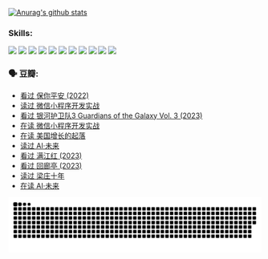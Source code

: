 
[![Anurag's github stats](https://github-readme-stats.vercel.app/api?username=w940853815)](https://github.com/anuraghazra/github-readme-stats)

### Skills:

<code><img height="32" src="https://cdn.jsdelivr.net/npm/simple-icons@v5/icons/python.svg"></code>
<code><img height="32" src="https://cdn.jsdelivr.net/npm/simple-icons@v5/icons/javascript.svg"></code>
<code><img height="32" src="https://cdn.jsdelivr.net/npm/simple-icons@v5/icons/django.svg"></code>
<code><img height="32" src="https://cdn.jsdelivr.net/npm/simple-icons@v5/icons/flask.svg"></code>
<code><img height="32" src="https://cdn.jsdelivr.net/npm/simple-icons@v5/icons/vuetify.svg"></code>
<code><img height="32" src="https://cdn.jsdelivr.net/npm/simple-icons@v5/icons/git.svg"></code>
<code><img height="32" src="https://cdn.jsdelivr.net/npm/simple-icons@v5/icons/docker.svg"></code>
<code><img height="32" src="https://cdn.jsdelivr.net/npm/simple-icons@v5/icons/postgresql.svg"></code>
<code><img height="32" src="https://cdn.jsdelivr.net/npm/simple-icons@v5/icons/elasticsearch.svg"></code>
<code><img height="32" src="https://cdn.jsdelivr.net/npm/simple-icons@v5/icons/macos.svg"></code>
<code><img height="32" src="https://cdn.jsdelivr.net/npm/simple-icons@v5/icons/linux.svg"></code>

### 🗣 豆瓣:

<!-- DOUBAN-ACTIVITIES:START -->
- [看过 保你平安‎ (2022)](https://www.douban.com/people/136069238/status/4239139510/?_i=84304200)
- [读过 微信小程序开发实战](https://www.douban.com/people/136069238/status/4237321528/?_i=84304200)
- [看过 银河护卫队3 Guardians of the Galaxy Vol. 3‎ (2023)](https://www.douban.com/people/136069238/status/4236631849/?_i=84304200)
- [在读 微信小程序开发实战](https://www.douban.com/people/136069238/status/4230177692/?_i=84304200)
- [在读 美国增长的起落](https://www.douban.com/people/136069238/status/4220055912/?_i=84304200)
- [读过 AI·未来](https://www.douban.com/people/136069238/status/4220054171/?_i=84304200)
- [看过 满江红‎ (2023)](https://www.douban.com/people/136069238/status/4219146433/?_i=84304200)
- [看过 回廊亭‎ (2023)](https://www.douban.com/people/136069238/status/4215992758/?_i=84304200)
- [读过 梁庄十年](https://www.douban.com/people/136069238/status/4206664969/?_i=84304200)
- [在读 AI·未来](https://www.douban.com/people/136069238/status/4206653520/?_i=84304200)
<!-- DOUBAN-ACTIVITIES:END -->


![Snake animation](https://raw.githubusercontent.com/w940853815/w940853815/output/github-contribution-grid-snake.svg)

<!--
**w940853815/w940853815** is a ✨ _special_ ✨ repository because its `README.md` (this file) appears on your GitHub profile.

Here are some ideas to get you started:

- 🔭 I’m currently working on ...
- 🌱 I’m currently learning ...
- 👯 I’m looking to collaborate on ...
- 🤔 I’m looking for help with ...
- 💬 Ask me about ...
- 📫 How to reach me: ...
- 😄 Pronouns: ...
- ⚡ Fun fact: ...
-->
